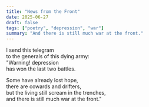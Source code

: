```yaml
---
title: "News from the Front"
date: 2025-06-27
draft: false
tags: ["poetry", "depression", "war"]
summary: "And there is still much war at the front."
---
```


I send this telegram<br>
to the generals of this dying army:<br>
"Warning! depression<br>
has won the last two battles.<br>

Some have already lost hope,<br>
there are cowards and drifters,<br>
but the living still scream in the trenches,<br>
and there is still much war at the front."


